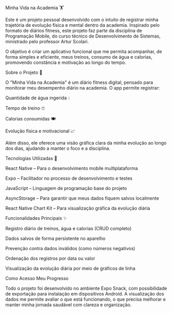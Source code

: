Minha Vida na Academia 🏋️

Este é um projeto pessoal desenvolvido com o intuito de registrar minha trajetória de evolução física e mental dentro da academia. Inspirado pelo formato de diários fitness, este projeto faz parte da disciplina de Programação Mobile, do curso técnico de Desenvolvimento de Sistemas, ministrado pelo professor Artur Scolari.

O objetivo é criar um aplicativo funcional que me permita acompanhar, de forma simples e eficiente, meus treinos, consumo de água e calorias, promovendo constância e motivação ao longo do tempo.

Sobre o Projeto 📝

O "Minha Vida na Academia" é um diário fitness digital, pensado para monitorar meu desempenho diário na academia. O app permite registrar:

Quantidade de água ingerida 💧

Tempo de treino ⏱

Calorias consumidas 🍽

Evolução física e motivacional 📈

Além disso, ele oferece uma visão gráfica clara da minha evolução ao longo dos dias, ajudando a manter o foco e a disciplina.

Tecnologias Utilizadas 🚀

React Native – Para o desenvolvimento mobile multiplataforma

Expo – Facilitador no processo de desenvolvimento e testes

JavaScript – Linguagem de programação base do projeto

AsyncStorage – Para garantir que meus dados fiquem salvos localmente

React Native Chart Kit – Para visualização gráfica da evolução diária

Funcionalidades Principais ✨

 Registro diário de treinos, água e calorias (CRUD completo)

 Dados salvos de forma persistente no aparelho

 Prevenção contra dados inválidos (como números negativos)

 Ordenação dos registros por data ou valor

 Visualização da evolução diária por meio de gráficos de linha

Como Acesso Meu Progresso

Todo o projeto foi desenvolvido no ambiente Expo Snack, com possibilidade de exportação para instalação em dispositivos Android. A visualização dos dados me permite avaliar o que está funcionando, o que precisa melhorar e manter minha jornada saudável com clareza e organização.